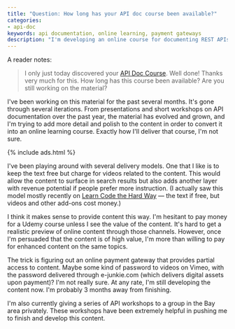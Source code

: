 ```yaml
---
title: "Question: How long has your API doc course been available?"
categories:
- api-doc
keywords: api documentation, online learning, payment gateways
description: "I'm developing an online course for documenting REST APIs. I'm not quite done, and I'm trying to figure out the best freemium delivery model."
---
```


A reader notes:

> I only just today discovered your [API Doc Course](https://idratherbewriting.com/learnapidoc/). Well done! Thanks very much for this. How long has this course been available? Are you still working on the material?

I've been working on this material for the past several months. It's gone through several iterations. From presentations and short workshops on API documentation over the past year, the material has evolved and grown, and I'm trying to add more detail and polish to the content in order to convert it into an online learning course. Exactly how I'll deliver that course, I'm not sure.

{% include ads.html %}

I've been playing around with several delivery models. One that I like is to keep the text free but charge for videos related to the content. This would allow the content to surface in search results but also adds another layer with revenue potential if people prefer more instruction. (I actually saw this model mostly recently on [Learn Code the Hard Way](http://cli.learncodethehardway.org/) &mdash; the text if free, but videos and other add-ons cost money.)

I think it makes sense to provide content this way. I'm hesitant to pay money for a Udemy course unless I see the value of the content. It's hard to get a realistic preview of online content through those channels. However, once I'm persuaded that the content is of high value, I'm more than willing to pay for enhanced content on the same topics.

The trick is figuring out an online payment gateway that provides partial access to content. Maybe some kind of password to videos on Vimeo, with the password delivered through e-junkie.com (which delivers digital assets upon payment)? I'm not really sure. At any rate, I'm still developing the content now. I'm probably 3 months away from finishing.

I'm also currently giving a series of API workshops to a group in the Bay area privately. These workshops have been extremely helpful in pushing me to finish and develop this content.
